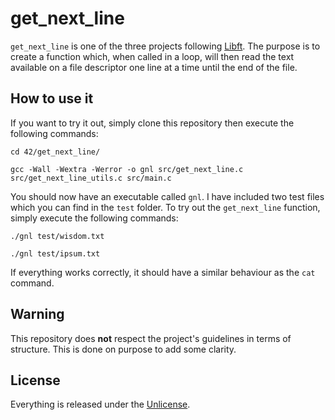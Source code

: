 # get_next_line
```get_next_line``` is one of the three projects following [Libft](https://github.com/maxdesalle/42/tree/main/libft). The purpose is to create a function which, when called in a loop, will then read the text available on a file descriptor one line at a time until the end of the file.

## How to use it
If you want to try it out, simply clone this repository then execute the following commands:
```console
cd 42/get_next_line/
```
```console
gcc -Wall -Wextra -Werror -o gnl src/get_next_line.c src/get_next_line_utils.c src/main.c
```
You should now have an executable called ```gnl```. I have included two test files which you can find in the ```test``` folder. To try out the ```get_next_line``` function, simply execute the following commands:
```console
./gnl test/wisdom.txt
```
```console
./gnl test/ipsum.txt
```
If everything works correctly, it should have a similar behaviour as the ```cat``` command.

## Warning
This repository does **not** respect the project's guidelines in terms of structure. This is done on purpose to add some clarity.

## License
Everything is released under the [Unlicense](https://github.com/maxdesalle/42/blob/main/LICENSE).
